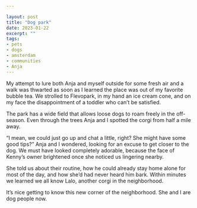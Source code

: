```yaml
---

layout: post
title: "Dog park"
date: 2023-01-22
excerpt: ""
tags:
- pets
- dogs
- amsterdam
- communities
- Anja
---
```

My attempt to lure both Anja and myself outside for some fresh air and a walk was thwarted as soon as I learned the place was out of my favorite bubble tea. We strolled to Flevopark, in my hand an ice cream cone, and on my face the disappointment of a toddler who can’t be satisfied. 

The park has a wide field that allows loose dogs to roam freely in the off-season. Even through the trees Anja and I spotted the corgi from half a mile away. 

“I mean, we could just go up and chat a little, right? She might have some good tips?” Anja and I wondered, looking for an excuse to get closer to the dog. We must have looked completely adorable, because the face of Kenny’s owner brightened once she noticed us lingering nearby.

She told us about their routine, how he could already stay home alone for most of the day, and how she’d had never heard him bark. Within minutes we learned we all know Lalo, another corgi in the neighborhood. 

It’s nice getting to know this new corner of the neighborhood. She and I are dog people now. 
